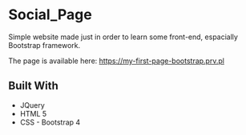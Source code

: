 # Social_Page


Simple website made just in order to learn some front-end, espacially Bootstrap framework. 

The page is available here: https://my-first-page-bootstrap.prv.pl


## Built With

* JQuery
* HTML 5
* CSS - Bootstrap 4

